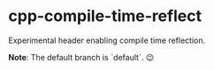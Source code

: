 # cpp-compile-time-reflect
Experimental header enabling compile time reflection.

**Note**: The default branch is ˋdefaultˋ. :wink:
